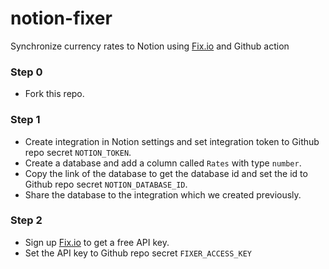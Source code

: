 # notion-fixer

Synchronize currency rates to Notion using [Fix.io](https://fixer.io/) and Github action

### Step 0

* Fork this repo.

### Step 1

* Create integration in Notion settings and set integration token to Github repo secret `NOTION_TOKEN`.
* Create a database and add a column called `Rates` with type `number`.
* Copy the link of the database to get the database id and set the id to Github repo secret `NOTION_DATABASE_ID`.
* Share the database to the integration which we created previously.

### Step 2

* Sign up [Fix.io](https://fixer.io/) to get a free API key.
* Set the API key to Github repo secret `FIXER_ACCESS_KEY`
